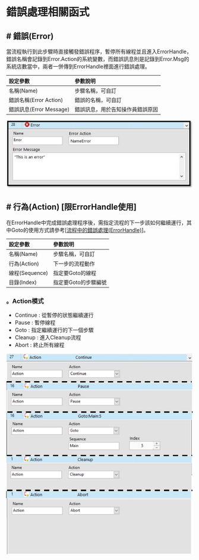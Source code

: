 # 錯誤處理相關函式

## \# 錯誤\(Error\)

當流程執行到此步驟時直接觸發錯誤程序，暫停所有線程並且進入ErrorHandle，錯誤名稱會記錄到Error.Action的系統變數，而錯誤訊息則是記錄到Error.Msg的系統店數當中，兩者一併傳到ErrorHandle裡面進行錯誤處理。

| 設定參數 | 參數說明 |
| :--- | :--- |
| 名稱\(Name\) | 步驟名稱，可自訂 |
| 錯誤名稱\(Error Action\) | 錯誤的名稱，可自訂 |
| 錯誤訊息\(Error Message\) | 錯誤訊息，用於告知操作員錯誤原因 |

![](../../../.gitbook/assets/errorfunction.jpg)

## \# 行為\(Action\) \[限ErrorHandle使用\]

在ErrorHandle中完成錯誤處理程序後，需指定流程的下一步該如何繼續運行，其中Goto的使用方式請參考\[[流程中的錯誤處理\(ErrorHandle\)](../../liu-cheng-zhong-de-li-errorhandle.md)\]。

| 設定參數 | 參數說明 |
| :--- | :--- |
| 名稱\(Name\) | 步驟名稱，可自訂 |
| 行為\(Action\) | 下一步的流程動作 |
| 線程\(Sequence\) | 指定要Goto的線程 |
| 目錄\(Index\) | 指定要Goto的步驟編號 |

### 。Action模式

* Continue : 從暫停的狀態繼續運行 
* Pause : 暫停線程
* Goto : 指定繼續運行的下一個步驟
* Cleanup : 進入Cleanup流程
* Abort : 終止所有線程

![](../../../.gitbook/assets/actionfunction.jpg)

